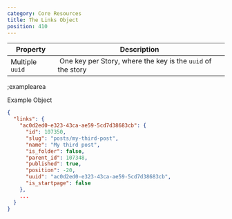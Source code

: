 ```yaml
---
category: Core Resources
title: The Links Object
position: 410
---
```


| Property            | Description          |
|---------------------|----------------------|
| Multiple `uuid`      | One key per Story, where the key is the `uuid` of the story |

;examplearea

Example Object

```json
{
  "links": {
    "ac0d2ed0-e323-43ca-ae59-5cd7d38683cb": {
      "id": 107350,
      "slug": "posts/my-third-post",
      "name": "My third post",
      "is_folder": false,
      "parent_id": 107348,
      "published": true,
      "position": -20,
      "uuid": "ac0d2ed0-e323-43ca-ae59-5cd7d38683cb",
      "is_startpage": false
    },
    ...
  }
}
```